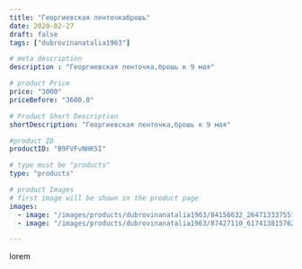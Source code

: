 ```yaml
---
title: "Георгиевская ленточкаброшь"
date: 2020-02-27
draft: false
tags: ["dubrovinanatalia1963"]

# meta description
description : "Георгиевская ленточка,брошь к 9 мая"

# product Price
price: "3000"
priceBefore: "3600.0"

# Product Short Description
shortDescription: "Георгиевская ленточка,брошь к 9 мая"

#product ID
productID: "B9FVFvNHK5I"

# type must be "products"
type: "products"

# product Images
# first image will be shown in the product page
images:
  - image: "/images/products/dubrovinanatalia1963/84156632_2647133375515560_7047068719573297519_n.jpg"
  - image: "/images/products/dubrovinanatalia1963/87427110_617413815762557_8363984718973857193_n.jpg"

---
```

lorem
